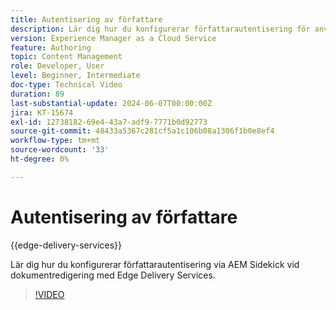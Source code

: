```yaml
---
title: Autentisering av författare
description: Lär dig hur du konfigurerar författarautentisering för användning av Sidekick i Edge Delivery.
version: Experience Manager as a Cloud Service
feature: Authoring
topic: Content Management
role: Developer, User
level: Beginner, Intermediate
doc-type: Technical Video
duration: 89
last-substantial-update: 2024-06-07T00:00:00Z
jira: KT-15674
exl-id: 12738182-69e4-43a7-adf9-7771b0d92773
source-git-commit: 48433a5367c281cf5a1c106b08a1306f1b0e8ef4
workflow-type: tm+mt
source-wordcount: '33'
ht-degree: 0%

---
```


# Autentisering av författare

{{edge-delivery-services}}

Lär dig hur du konfigurerar författarautentisering via AEM Sidekick vid dokumentredigering med Edge Delivery Services.

>[!VIDEO](https://video.tv.adobe.com/v/3438182/?learn=on&captions=swe)
